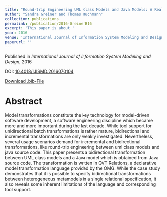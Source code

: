 ```yaml
---
title: "Round-trip Engineering UML Class Models and Java Models: A Real-world Use Case for Bidirectional Transformations with QVT-R"
author: "Sandra Greiner and Thomas Buchmann"
collection: publications
permalink: /publication/2016-GreinerB16
excerpt: 'This paper is about '
year: 2016
venue: 'International Journal of Information System Modeling and Design'
paperurl: ''
---
```


Published in *International Journal of Information System Modeling and Design*, 2016

DOI: [10.4018/IJISMD.2016070104](https://doi.org/10.4018/IJISMD.2016070104)

[Download .bib-File](https://tbuchmann.github.io/files/GreinerB16.bib)

Abstract
=====

Model transformations constitute the key technology for model-driven software development, a software engineering discipline which became more and more important during the last decade. While tool support for unidirectional batch transformations is rather mature, bidirectional and incremental transformations are only weakly investigated. Nevertheless, several usage scenarios demand for incremental and bidirectional transformations, like round-trip engineering between uml class models and java source code. This paper presents a bidirectional transformation between UML class models and a Java model which is obtained from Java source code. The transformation is written in QVT Relations, a declarative model transformation language provided by the OMG. While the case study demonstrates that it is possible to specify bidirectional transformations between heterogeneous metamodels in a single relational specification, it also reveals some inherent limitations of the language and corresponding tool support.